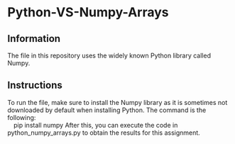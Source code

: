 # Python-VS-Numpy-Arrays
## Information
The file in this repository uses the widely known Python library called Numpy. 

## Instructions
To run the file, make sure to install the Numpy library as it is sometimes not downloaded by default when installing Python. The command is the following:\
&emsp;pip install numpy
After this, you can execute the code in python_numpy_arrays.py to obtain the results for this assignment.
